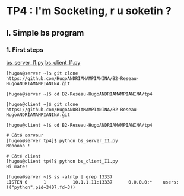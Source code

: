 # TP4 : I'm Socketing, r u soketin ?

## I. Simple bs program

### 1. First steps

[bs_server_I1.py](bs_server_I1.py)
[bs_client_I1.py](bs_client_I1.py)

```
[hugoa@server ~]$ git clone https://github.com/HugoANDRIAMAMPIANINA/B2-Reseau-HugoANDRIAMAMPIANINA.git

[hugoa@server ~]$ cd B2-Reseau-HugoANDRIAMAMPIANINA/tp4

[hugoa@client ~]$ git clone https://github.com/HugoANDRIAMAMPIANINA/B2-Reseau-HugoANDRIAMAMPIANINA.git

[hugoa@client ~]$ cd B2-Reseau-HugoANDRIAMAMPIANINA/tp4
```

```
# Côté serveur
[hugoa@server tp4]$ python bs_server_I1.py
Meooooo !

# Côté client
[hugoa@client tp4]$ python bs_client_I1.py
Hi mate!
```

```
[hugoa@server ~]$ ss -alntp | grep 13337
LISTEN 0      1          10.1.1.11:13337      0.0.0.0:*    users:(("python",pid=3407,fd=3))
```